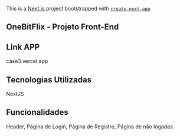This is a [Next.js](https://nextjs.org/) project bootstrapped with [`create-next-app`](https://github.com/vercel/next.js/tree/canary/packages/create-next-app).

## OneBitFlix - Projeto Front-End

## Link APP 
case3.vercel.app

## Tecnologias Utilizadas
NextJS

## Funcionalidades
Header, Página de Login, Página de Registro, Página de não logadas.
